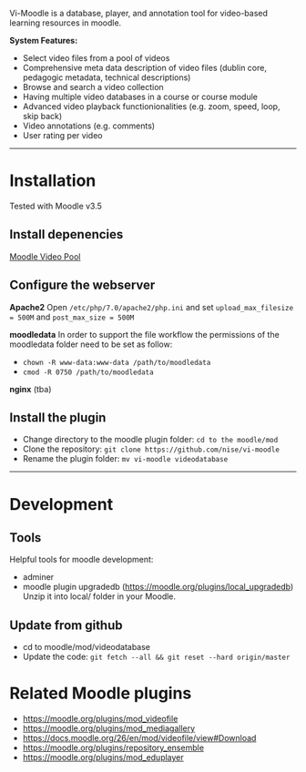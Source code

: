 Vi-Moodle is a database, player, and annotation tool for video-based learning resources in moodle.

**System Features:**
* Select video files from a pool of videos
* Comprehensive meta data description of video files (dublin core, pedagogic metadata, technical descriptions)
* Browse and search a video collection
* Having multiple video databases in a course or course module
* Advanced video playback functionionalities (e.g. zoom, speed, loop, skip back)
* Video annotations (e.g. comments)
* User rating per video

---
# Installation
Tested with Moodle v3.5

## Install depenencies
[Moodle Video Pool](https://github.com/nise/moodle-video-pool)


## Configure the webserver
**Apache2**
Open `/etc/php/7.0/apache2/php.ini` and set `upload_max_filesize = 500M` and `post_max_size = 500M`

**moodledata**
In order to support the file workflow the permissions of the moodledata folder need to be set as follow:
* `chown -R www-data:www-data /path/to/moodledata`
* `cmod -R 0750 /path/to/moodledata`

**nginx**
(tba)


## Install the plugin
* Change directory to the moodle plugin folder: `cd to the moodle/mod`
* Clone the repository: `git clone https://github.com/nise/vi-moodle`
* Rename the plugin folder: `mv vi-moodle videodatabase`

---
# Development
## Tools
Helpful tools for moodle development: 
* adminer
* moodle plugin upgradedb (https://moodle.org/plugins/local_upgradedb)
    Unzip it into local/ folder in your Moodle.


## Update from github
* cd to moodle/mod/videodatabase
* Update the code: `git fetch --all && git reset --hard origin/master`


# Related Moodle plugins
* https://moodle.org/plugins/mod_videofile
* https://moodle.org/plugins/mod_mediagallery
* https://docs.moodle.org/26/en/mod/videofile/view#Download
* https://moodle.org/plugins/repository_ensemble
* https://moodle.org/plugins/mod_eduplayer
